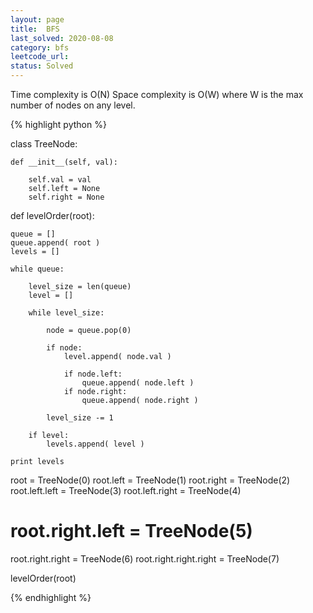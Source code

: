 ```yaml
---
layout: page
title:  BFS
last_solved: 2020-08-08
category: bfs
leetcode_url: 
status: Solved
---
```


Time complexity is O(N)
Space complexity is O(W) where W is the max number of nodes on any level.


{% highlight python %}

class TreeNode:

    def __init__(self, val):

        self.val = val
        self.left = None
        self.right = None



def levelOrder(root):

    queue = []
    queue.append( root )
    levels = []

    while queue:

        level_size = len(queue)
        level = []

        while level_size:

            node = queue.pop(0)

            if node:
                level.append( node.val )

                if node.left:
                    queue.append( node.left )
                if node.right:
                    queue.append( node.right )

            level_size -= 1
        
        if level:
            levels.append( level )
    
    print levels

root = TreeNode(0)
root.left = TreeNode(1)
root.right = TreeNode(2)
root.left.left = TreeNode(3)
root.left.right = TreeNode(4)
# root.right.left = TreeNode(5)
root.right.right = TreeNode(6)
root.right.right.right = TreeNode(7)

levelOrder(root)


{% endhighlight %}

